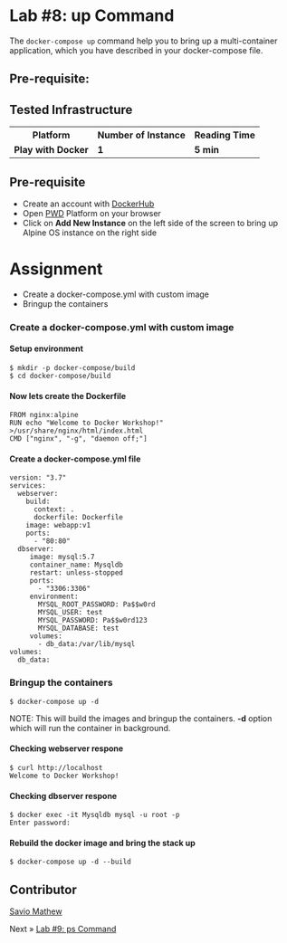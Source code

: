 # Lab #8: up Command
The `docker-compose up` command help you to bring up a multi-container application, which you have described in your docker-compose file.

## Pre-requisite:

## Tested Infrastructure

<table class="tg">
  <tr>
    <th class="tg-yw4l"><b>Platform</b></th>
    <th class="tg-yw4l"><b>Number of Instance</b></th>
    <th class="tg-yw4l"><b>Reading Time</b></th>
    
  </tr>
  <tr>
    <td class="tg-yw4l"><b> Play with Docker</b></td>
    <td class="tg-yw4l"><b>1</b></td>
    <td class="tg-yw4l"><b>5 min</b></td>
    
  </tr>
  
</table>

## Pre-requisite

- Create an account with [DockerHub](https://hub.docker.com)
- Open [PWD](https://labs.play-with-docker.com/) Platform on your browser 
- Click on **Add New Instance** on the left side of the screen to bring up Alpine OS instance on the right side

# Assignment
- Create a docker-compose.yml with custom image
- Bringup the containers 

### Create a docker-compose.yml with custom image

#### Setup environment
```
$ mkdir -p docker-compose/build
$ cd docker-compose/build
```

#### Now lets create the Dockerfile
```
FROM nginx:alpine
RUN echo "Welcome to Docker Workshop!" >/usr/share/nginx/html/index.html
CMD ["nginx", "-g", "daemon off;"]
```

#### Create a docker-compose.yml file
```
version: "3.7"
services:
  webserver:
    build:
      context: .
      dockerfile: Dockerfile
    image: webapp:v1
    ports:
      - "80:80"
  dbserver:
     image: mysql:5.7
     container_name: Mysqldb
     restart: unless-stopped
     ports:
       - "3306:3306"
     environment:
       MYSQL_ROOT_PASSWORD: Pa$$w0rd
       MYSQL_USER: test
       MYSQL_PASSWORD: Pa$$w0rd123
       MYSQL_DATABASE: test 
     volumes:
       - db_data:/var/lib/mysql
volumes:
  db_data:
```

### Bringup the containers
```
$ docker-compose up -d
```
NOTE: This will build the images and bringup the containers. <b>-d</b> option which will run the container in background.

#### Checking webserver respone
```
$ curl http://localhost
Welcome to Docker Workshop!
```

#### Checking dbserver respone
```
$ docker exec -it Mysqldb mysql -u root -p
Enter password: 
```

#### Rebuild the docker image and bring the stack up
```
$ docker-compose up -d --build
```

## Contributor
[Savio Mathew](https://www.linkedin.com/in/saviovettoor)

Next » [Lab #9: ps Command](http://dockerlabs.collabnix.com/intermediate/workshop/DockerCompose/)
